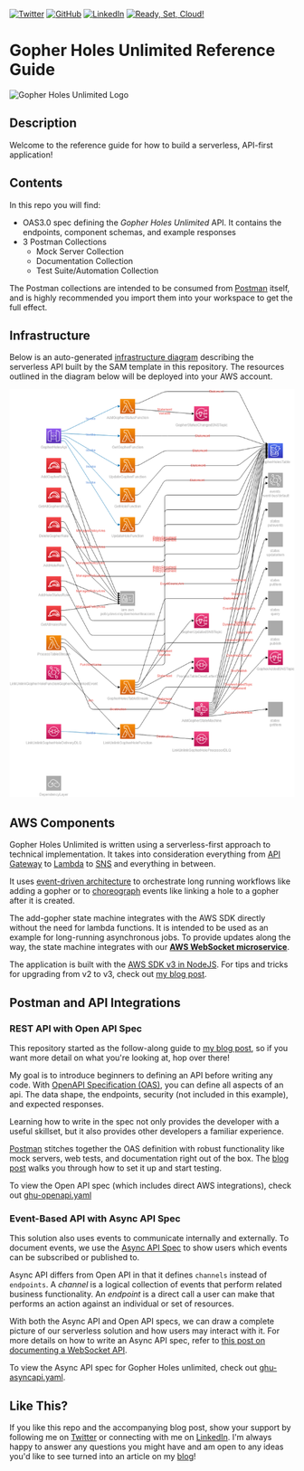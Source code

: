 [![Twitter][1.1]][1] [![GitHub][2.1]][2] [![LinkedIn][3.1]][3] [![Ready, Set, Cloud!][4.1]][4]
# Gopher Holes Unlimited Reference Guide
![Gopher Holes Unlimited Logo](https://readysetcloud.s3.amazonaws.com/GHU.png)

## Description

Welcome to the reference guide for how to build a serverless, API-first application! 



## Contents
In this repo you will find:
* OAS3.0 spec defining the *Gopher Holes Unlimited* API. It contains the endpoints, component schemas, and example responses
* 3 Postman Collections
    * Mock Server Collection
    * Documentation Collection
    * Test Suite/Automation Collection

The Postman collections are intended to be consumed from [Postman](https://postman.com) itself, and is highly recommended you import them into your workspace to get the full effect.

## Infrastructure
Below is an auto-generated [infrastructure diagram](https://www.readysetcloud.io/blog/allen.helton/the-5-types-of-architecture-diagrams/#the-infrastructure-diagram) describing the serverless API built by the SAM template in this repository. The resources outlined in the diagram below will be deployed into your AWS account.

![AWS infrastructure diagram](/diagrams/diagram.png)

## AWS Components

Gopher Holes Unlimited is written using a serverless-first approach to technical implementation. It takes into consideration everything from [API Gateway](https://aws.amazon.com/api-gateway/) to [Lambda](https://aws.amazon.com/lambda/) to [SNS](https://aws.amazon.com/sns) and everything in between. 

It uses [event-driven architecture](https://aws.amazon.com/event-driven-architecture/) to orchestrate long running workflows like adding a gopher or to [choreograph](https://www.techtarget.com/searchapparchitecture/tip/Orchestration-vs-choreography-in-microservices-architecture) events like linking a hole to a gopher after it is created.

The add-gopher state machine integrates with the AWS SDK directly without the need for lambda functions. It is intended to be used as an example for long-running asynchronous jobs. To provide updates along the way, the state machine integrates with our **[AWS WebSocket microservice](https://github.com/allenheltondev/serverless-websockets)**. 

The application is built with the [AWS SDK v3 in NodeJS](https://docs.aws.amazon.com/AWSJavaScriptSDK/v3/latest/index.html). For tips and tricks for upgrading from v2 to v3, check out [my blog post](https://www.readysetcloud.io/blog/allen.helton/lessons-learned-from-switching-to-aws-sdk-v3/).

## Postman and API Integrations

### REST API with Open API Spec

This repository started as the follow-along guide to [my blog post](https://www.readysetcloud.io/blog/allen.helton/api-first-development-with-postman/), so if you want more detail on what you're looking at, hop over there!

My goal is to introduce beginners to defining an API before writing any code. With [OpenAPI Specification (OAS)](https://openapis.org), you can define all aspects of an api. The data shape, the endpoints, security (not included in this example), and expected responses.

Learning how to write in the spec not only provides the developer with a useful skillset, but it also provides other developers a familiar experience.

[Postman](https://www.postman.com) stitches together the OAS definition with robust functionality like mock servers, web tests, and documentation right out of the box. The [blog post](https://www.readysetcloud.io/blog/allen.helton/api-first-development-with-postman/) walks you through how to set it up and start testing.

To view the Open API spec (which includes direct AWS integrations), check out [ghu-openapi.yaml](./ghu-openapi.yaml)

### Event-Based API with Async API Spec

This solution also uses events to communicate internally and externally. To document events, we use the [Async API Spec](https://www.asyncapi.com/) to show users which events can be subscribed or published to. 

Async API differs from Open API in that it defines `channels` instead of `endpoints`. A *channel* is a logical collection of events that perform related business functionality. An *endpoint* is a direct call a user can make that performs an action against an individual or set of resources.

With both the Async API and Open API specs, we can draw a complete picture of our serverless solution and how users may interact with it. For more details on how to write an Async API spec, refer to [this post on documenting a WebSocket API](https://www.readysetcloud.io/blog/allen.helton/intro-to-aws-websockets-part-three/).

To view the Async API spec for Gopher Holes unlimited, check out [ghu-asyncapi.yaml](./ghu-asyncapi.yaml).

## Like This?
If you like this repo and the accompanying blog post, show your support by following me on [Twitter][1] or connecting with me on [LinkedIn][3]. I'm always happy to answer any questions you might have and am open to any ideas you'd like to see turned into an article on my [blog][4]!


[1.1]: http://i.imgur.com/tXSoThF.png
[2.1]: http://i.imgur.com/0o48UoR.png
[3.1]: http://i.imgur.com/lGwB1Hk.png
[4.1]: https://readysetcloud.s3.amazonaws.com/logo.png

[1]: http://www.twitter.com/allenheltondev
[2]: http://www.github.com/allenheltondev
[3]: https://www.linkedin.com/in/allen-helton-85aa9650/
[4]: https://readysetcloud.io
